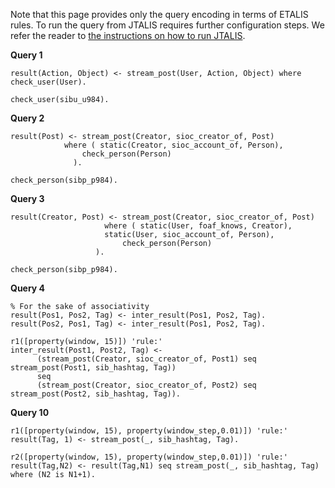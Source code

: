 Note that this page provides only the query encoding in terms of ETALIS rules. To run the query from JTALIS requires further configuration steps. We refer the reader to [the instructions on how to run JTALIS](http://code.google.com/p/lsbench/wiki/howto_jtalis).

**Query 1**
```
result(Action, Object) <- stream_post(User, Action, Object) where check_user(User).

check_user(sibu_u984).
```

**Query 2**
```
result(Post) <- stream_post(Creator, sioc_creator_of, Post) 
	     	where ( static(Creator, sioc_account_of, Person),
		        check_person(Person) 
		      ).

check_person(sibp_p984).
```

**Query 3**
```
result(Creator, Post) <- stream_post(Creator, sioc_creator_of, Post)
	     	      	 where ( static(User, foaf_knows, Creator),
			       	 static(User, sioc_account_of, Person),
	     	      	 	 check_person(Person) 
  			       ).

check_person(sibp_p984).
```

**Query 4**
```
% For the sake of associativity
result(Pos1, Pos2, Tag) <- inter_result(Pos1, Pos2, Tag).
result(Pos2, Pos1, Tag) <- inter_result(Pos1, Pos2, Tag).

r1([property(window, 15)]) 'rule:'
inter_result(Post1, Post2, Tag) <- 
      (stream_post(Creator, sioc_creator_of, Post1) seq stream_post(Post1, sib_hashtag, Tag)) 
      seq
      (stream_post(Creator, sioc_creator_of, Post2) seq stream_post(Post2, sib_hashtag, Tag)).
```

**Query 10**
```
r1([property(window, 15), property(window_step,0.01)]) 'rule:'
result(Tag, 1) <- stream_post(_, sib_hashtag, Tag).

r2([property(window, 15), property(window_step,0.01)]) 'rule:'
result(Tag,N2) <- result(Tag,N1) seq stream_post(_, sib_hashtag, Tag) where (N2 is N1+1).
```